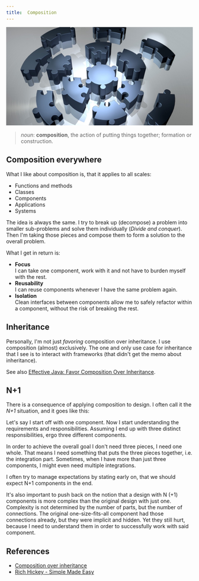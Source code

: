 ```yaml
---
title:  Composition
---
```


![](img/puzzle-1713170_1280.jpg)

> *noun*: **composition**, the action of putting things together; formation or construction.

## Composition everywhere

What I like about composition is, that it applies to all scales:

 * Functions and methods
 * Classes
 * Components
 * Applications
 * Systems

The idea is always the same.
I try to break up (decompose) a problem into smaller sub-problems and solve them individually (*Divide and conquer*).
Then I'm taking those pieces and compose them to form a solution to the overall problem.

What I get in return is:

 * **Focus**  
   I can take one component, work with it and not have to burden myself with the rest.
 * **Reusability**  
   I can reuse components whenever I have the same problem again.
 * **Isolation**  
   Clean interfaces between components allow me to safely refactor within a component, without the risk of breaking the rest.

## Inheritance

Personally, I'm not just *favoring* composition over inheritance.
I use composition (almost) exclusively.
The one and only use case for inheritance that I see is to interact with frameworks (that didn't get the memo about inheritance).

See also [Effective Java: Favor Composition Over Inheritance](https://dev.to/kylec32/effective-java-tuesday-favor-composition-over-inheritance-4ph5).

## N+1

There is a consequence of applying composition to design.
I often call it the *N+1* situation, and it goes like this:

Let's say I start off with one component.
Now I start understanding the requirements and responsibilities.
Assuming I end up with three distinct responsibilities, ergo three different components.

In order to achieve the overall goal I don't need three pieces, I need one whole.
That means I need something that puts the three pieces together, i.e. the integration part.
Sometimes, when I have more than just three components, I might even need multiple integrations.

I often try to manage expectations by stating early on, that we should expect N+1 components in the end.

It's also important to push back on the notion that a design with N (+1) components is more complex than the original design with just one.
Complexity is not determined by the number of parts, but the number of connections.
The original one-size-fits-all component had those connections already, but they were implicit and hidden.
Yet they still hurt, because I need to understand them in order to successfully work with said component.

## References

 * [Composition over inheritance](https://en.wikipedia.org/wiki/Composition_over_inheritance)
 * [Rich Hickey - Simple Made Easy](https://www.youtube.com/watch?v=oytL881p-nQ)
